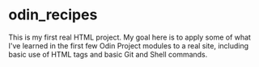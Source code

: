 # odin_recipes
This is my first real HTML project. My goal here is 
to apply some of what I've learned in the first few 
Odin Project modules to a real site, including basic
use of HTML tags and basic Git and Shell commands.